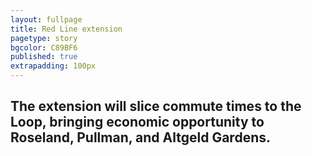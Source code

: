 ```yaml
---
layout: fullpage
title: Red Line extension
pagetype: story
bgcolor: C89BF6
published: true
extrapadding: 100px
---
```


## The extension will slice commute times to the Loop, bringing economic opportunity to **Roseland**, **Pullman**, and **Altgeld Gardens**.